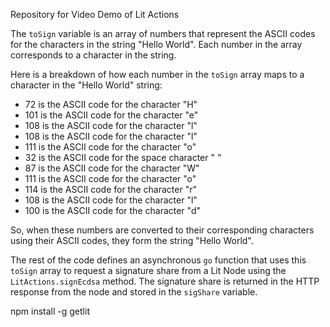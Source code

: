 Repository for Video Demo of Lit Actions

The `toSign` variable is an array of numbers that represent the ASCII codes for the characters in the string "Hello World". Each number in the array corresponds to a character in the string.

Here is a breakdown of how each number in the `toSign` array maps to a character in the "Hello World" string:

- 72 is the ASCII code for the character "H"
- 101 is the ASCII code for the character "e"
- 108 is the ASCII code for the character "l"
- 108 is the ASCII code for the character "l"
- 111 is the ASCII code for the character "o"
- 32 is the ASCII code for the space character " "
- 87 is the ASCII code for the character "W"
- 111 is the ASCII code for the character "o"
- 114 is the ASCII code for the character "r"
- 108 is the ASCII code for the character "l"
- 100 is the ASCII code for the character "d"

So, when these numbers are converted to their corresponding characters using their ASCII codes, they form the string "Hello World".

The rest of the code defines an asynchronous `go` function that uses this `toSign` array to request a signature share from a Lit Node using the `LitActions.signEcdsa` method. The signature share is returned in the HTTP response from the node and stored in the `sigShare` variable.

npm install -g getlit